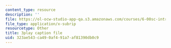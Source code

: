 ```yaml
---
content_type: resource
description: ''
file: https://ol-ocw-studio-app-qa.s3.amazonaws.com/courses/6-00sc-introduction-to-computer-science-and-programming-spring-2011/323ae543ca490af491a7af81390db0c9_K1w2o5i0NGQ.srt
file_type: application/x-subrip
resourcetype: Other
title: 3play caption file
uid: 323ae543-ca49-0af4-91a7-af81390db0c9
---
```

